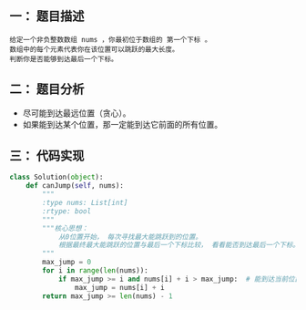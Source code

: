 ## 一： 题目描述
```angular2html
给定一个非负整数数组 nums ，你最初位于数组的 第一个下标 。
数组中的每个元素代表你在该位置可以跳跃的最大长度。
判断你是否能够到达最后一个下标。
```
## 二： 题目分析
- 尽可能到达最远位置（贪心）。
- 如果能到达某个位置，那一定能到达它前面的所有位置。


## 三： 代码实现

```python
class Solution(object):
    def canJump(self, nums):
        """
        :type nums: List[int]
        :rtype: bool
        """
        """核心思想： 
            从0位置开始， 每次寻找最大能跳跃到的位置。
            根据最终最大能跳跃的位置与最后一个下标比较， 看看能否到达最后一个下标。
        """
        max_jump = 0
        for i in range(len(nums)): 
            if max_jump >= i and nums[i] + i > max_jump:  # 能到达当前位置 + 该位置能跳跃到的最大距离大于旧的最大距离。
                max_jump = nums[i] + i
        return max_jump >= len(nums) - 1
```